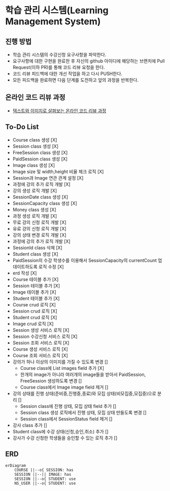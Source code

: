 # 학습 관리 시스템(Learning Management System)

## 진행 방법

* 학습 관리 시스템의 수강신청 요구사항을 파악한다.
* 요구사항에 대한 구현을 완료한 후 자신의 github 아이디에 해당하는 브랜치에 Pull Request(이하 PR)를 통해 코드 리뷰 요청을 한다.
* 코드 리뷰 피드백에 대한 개선 작업을 하고 다시 PUSH한다.
* 모든 피드백을 완료하면 다음 단계를 도전하고 앞의 과정을 반복한다.

## 온라인 코드 리뷰 과정

* [텍스트와 이미지로 살펴보는 온라인 코드 리뷰 과정](https://github.com/next-step/nextstep-docs/tree/master/codereview)

## To-Do List

* Course class 생성 [X]
* Session class 생성 [X]
* FreeSession class 생성 [X]
* PaidSession class 생성 [X]
* Image class 생성 [X]
* Image size 및 width,height 비율 체크 로직 [X]
* Session과 Image 연관 관계 설정 [X]
* 과정에 강의 추가 로직 개발 [X]
* 강의 생성 로직 개발 [X]
* SessionDate class 생성 [X]
* SessionCapacity class 생성 [X]
* Money class 생성 [X]
* 과정 생성 로직 개발 [X]
* 무료 강의 신청 로직 개발 [X]
* 유료 강의 신청 로직 개발 [X]
* 강의 상태 변경 로직 개발 [X]
* 과정에 강의 추가 로직 개발 [X]
* SessionId class 삭제 [X]
* Student class 생성 [X]
* PaidSession의 수강 학생수를 이용해서 SessionCapacity의 currentCount 업데이트하도록 로직 수정 [X]
* erd 작성 [X]
* Course 테이블 추가 [X]
* Session 테이블 추가 [X]
* Image 테이블 추가 [X]
* Student 테이블 추가 [X]
* Course crud 로직 [X]
* Session crud 로직 [X]
* Student crud 로직 [X]
* Image crud 로직 [X]
* Session 생성 서비스 로직 [X]
* Session 수강신청 서비스 로직 [X]
* Session 조회 서비스 로직 [X]
* Course 생성 서비스 로직 [X]
* Course 조회 서비스 로직 [X]
* 강의가 하나 이상의 이미지를 가질 수 있도록 변경 []
    * Course class에 List<Image> images field 추가 [X]
    * 한개의 image가 아니라 여러개의 image들을 받아서 PaidSession, FreeSession 생성하도록 변경 []
    * Course class에서 Image image field 제거 []
* 강의 상태를 진행 상태(준비중,진행중,종료)와 모집 상태(비모집중,모집중)으로 분리 []
    * Session class에 진행 상태, 모집 상태 field 추가 []
    * Session class 생성 로직에서 진행 상태, 모집 상태 만들도록 변경 []
    * Session class에서 SessionStatus field 제거 []
* 강사 class 추가 []
* Student class에 수강 상태(신청,승인,취소) 추가 []
* 강사가 수강 신청한 학생들을 승인할 수 있는 로직 추가 []

## ERD

```mermaid
erDiagram
    COURSE ||--o{ SESSION: has
    SESSION ||--|| IMAGE: has
    SESSION ||--o{ STUDENT: use
    NS_USER ||--o{ STUDENT: use
```